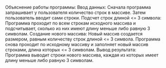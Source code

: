 Объяснение работы программы:
Ввод данных:
Сначала программа запрашивает у пользователя количество строк в массиве.
Затем пользователь вводит сами строки.
Подсчет строк длиной <= 3 символа:
Программа проходит по всем строкам исходного массива и подсчитывает, сколько из них имеют длину меньше либо равную 3 символам.
Создание нового массива:
Новый массив создается размером, равным количеству строк длиной <= 3 символа.
Программа снова проходит по исходному массиву и заполняет новый массив строками, длина которых <= 3 символам.
Вывод результата:
Программа выводит строки нового массива, каждая из которых имеет длину меньше либо равную 3 символам.
